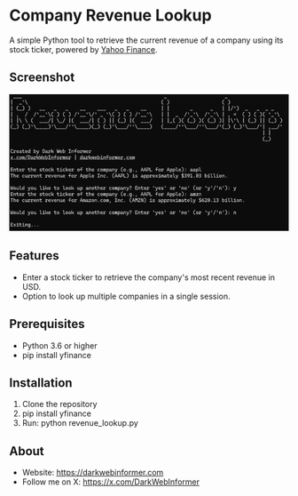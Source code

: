 # Company Revenue Lookup

A simple Python tool to retrieve the current revenue of a company using its stock ticker, powered by [Yahoo Finance](https://finance.yahoo.com).

## Screenshot

![Company Revenue Lookup](https://github.com/DarkWebInformer/company-revenue-lookup/blob/main/revenue_lookup.png)

## Features

- Enter a stock ticker to retrieve the company's most recent revenue in USD.
- Option to look up multiple companies in a single session.

## Prerequisites

- Python 3.6 or higher
- pip install yfinance

## Installation

1. Clone the repository
2. pip install yfinance
3. Run: python revenue_lookup.py

## About

- Website: https://darkwebinformer.com
- Follow me on X: https://x.com/DarkWebInformer
